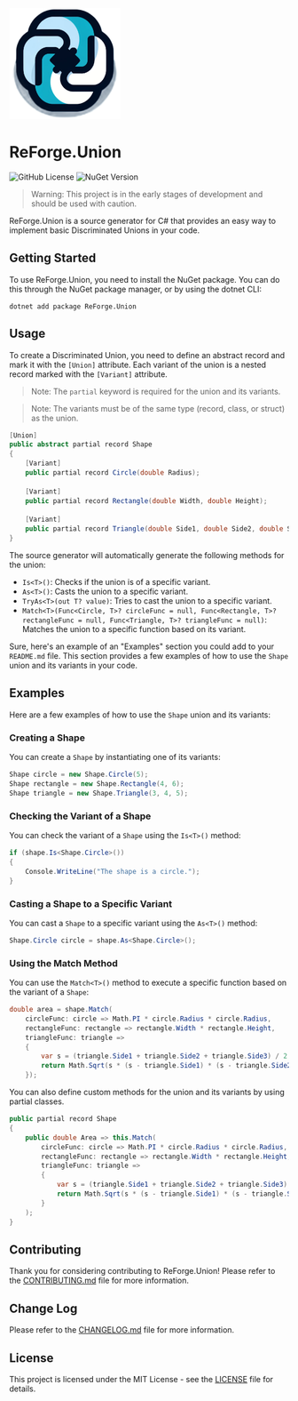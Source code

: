 <img src="images/icon.png" alt="Icon" width="200"/>

# ReForge.Union

![GitHub License](https://img.shields.io/github/license/nalcorso/ReForge.Union)
![NuGet Version](https://img.shields.io/nuget/v/ReForge.Union)

> Warning: This project is in the early stages of development and should be used with caution.

ReForge.Union is a source generator for C# that provides an easy way to implement basic Discriminated Unions in your code.

## Getting Started

To use ReForge.Union, you need to install the NuGet package. You can do this through the NuGet package manager, or by using the dotnet CLI:

```shell
dotnet add package ReForge.Union
```

## Usage

To create a Discriminated Union, you need to define an abstract record and mark it with the `[Union]` attribute. Each variant of the union is a nested record marked with the `[Variant]` attribute.

> Note: The `partial` keyword is required for the union and its variants.

> Note: The variants must be of the same type (record, class, or struct) as the union.

```csharp
[Union]
public abstract partial record Shape
{
    [Variant]
    public partial record Circle(double Radius);

    [Variant]
    public partial record Rectangle(double Width, double Height);

    [Variant]
    public partial record Triangle(double Side1, double Side2, double Side3);
}
```

The source generator will automatically generate the following methods for the union:

- `Is<T>()`: Checks if the union is of a specific variant.
- `As<T>()`: Casts the union to a specific variant.
- `TryAs<T>(out T? value)`: Tries to cast the union to a specific variant.
- `Match<T>(Func<Circle, T>? circleFunc = null, Func<Rectangle, T>? rectangleFunc = null, Func<Triangle, T>? triangleFunc = null)`: Matches the union to a specific function based on its variant.

Sure, here's an example of an "Examples" section you could add to your `README.md` file. This section provides a few examples of how to use the `Shape` union and its variants in your code.

## Examples

Here are a few examples of how to use the `Shape` union and its variants:

### Creating a Shape

You can create a `Shape` by instantiating one of its variants:

```csharp
Shape circle = new Shape.Circle(5);
Shape rectangle = new Shape.Rectangle(4, 6);
Shape triangle = new Shape.Triangle(3, 4, 5);
```

### Checking the Variant of a Shape

You can check the variant of a `Shape` using the `Is<T>()` method:

```csharp
if (shape.Is<Shape.Circle>())
{
    Console.WriteLine("The shape is a circle.");
}
```

### Casting a Shape to a Specific Variant

You can cast a `Shape` to a specific variant using the `As<T>()` method:

```csharp
Shape.Circle circle = shape.As<Shape.Circle>();
```

### Using the Match Method

You can use the `Match<T>()` method to execute a specific function based on the variant of a `Shape`:

```csharp
double area = shape.Match(
    circleFunc: circle => Math.PI * circle.Radius * circle.Radius,
    rectangleFunc: rectangle => rectangle.Width * rectangle.Height,
    triangleFunc: triangle =>
    {
        var s = (triangle.Side1 + triangle.Side2 + triangle.Side3) / 2;
        return Math.Sqrt(s * (s - triangle.Side1) * (s - triangle.Side2) * (s - triangle.Side3));
    });
```

You can also define custom methods for the union and its variants by using partial classes.

```csharp
public partial record Shape
{
    public double Area => this.Match(
        circleFunc: circle => Math.PI * circle.Radius * circle.Radius,
        rectangleFunc: rectangle => rectangle.Width * rectangle.Height,
        triangleFunc: triangle =>
        {
            var s = (triangle.Side1 + triangle.Side2 + triangle.Side3) / 2;
            return Math.Sqrt(s * (s - triangle.Side1) * (s - triangle.Side2) * (s - triangle.Side3));
        }
    );
}
```

## Contributing

Thank you for considering contributing to ReForge.Union! Please refer to the [CONTRIBUTING.md](CONTRIBUTING.md) file for more information.

## Change Log

Please refer to the [CHANGELOG.md](CHANGELOG.md) file for more information.

## License

This project is licensed under the MIT License - see the [LICENSE](LICENSE) file for details.